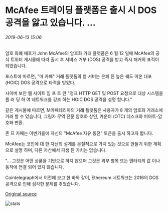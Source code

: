 # McAfee 트레이딩 플랫폼은 출시 시 DOS 공격을 앓고 있습니다. ...

###### 2019-06-13 15:06

암호 화폐 애호가 John McAfee의 암호화 거래 플랫폼은 6 월 12 일에 McAfee의 공식 트위터 게시물에 따라 출시 후 서비스 거부 (DOS) 공격을 받고 즉시 해커의 표적이 되었습니다.

포스트에 따르면, "마 카페" 거래 플랫폼의 웹 서버는 은폐 된 높은 궤도 이온 대포 (HOIC) DOS 공격으로 타격을 받았다.

사이버 보안 웹 사이트 임 프 트 란 "정크 HTTP GET 및 POST 요청으로 대상 시스템을 플 러 딩 하 여 네트워크를 강조 하는 HOIC DOS 공격을 설명 합니다."

같은 게시물에 따르면, M카페테리아의 거래 플랫폼은 사용자가 8 개의 암호화 거래소에 거래 할 수 있습니다, 그림자 무역 전문 암호화 상인, 카운터 (OTC) 데스크와 피아트-암호화 변환.

존 므 카페는 이번가을에 자신의 "McAfee 자유 동전" 토큰을 출시 하고자 합니다.

McAfee는 코인에 대 한 자신의 설계를 본질적으로 가치 있는 것으로 만들기 위한 계획으로 설명 하며, 다른 자산에서 파생 된 가치는 없습니다.

"... 그것은 어떤 상품을 기반으로 하지 않으며 그것은 외부 항목 또는 엔터티의 값 이나 동작에 연결 되어 있지 않습니다.

Cointelegraph에서 이전에 보고 한 바와 같이, Ethereum 네트워크는 2016의 DOS 공격으로 인해 심각한 문제를 겪었습니다.

[Original source](https://cointelegraph.com/news/mcafee-trading-platform-suffers-dos-attack-upon-launch)

![stats](https://c.statcounter.com/11760860/0/a89fa40b/1/ "stats")